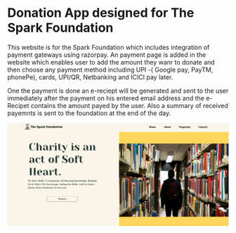 # Donation App designed for The Spark Foundation

This website is for the Spark Foundation which includes integration of payment gateways using razorpay.
An payment page is added in the website which enables user to add the amount they wanr to donate and then choose any payment method including UPI -( Google pay, PayTM, phonePe), cards, UPI/QR, Netbanking and ICICI pay later.

One the payment is done an e-reciept will be generated and sent to the user immediately after the payment on his entered email address and the e-Recipet contains the amount payed by the user. Also a summary of received payemnts is sent to the foundation at the end of the day.

![](screenshot/Donation-app.png)